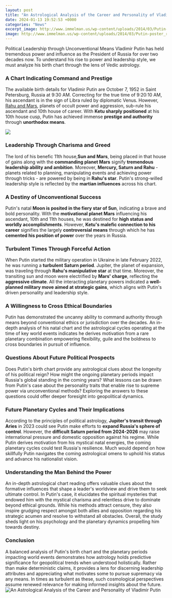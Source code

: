 ```yaml
---
layout: post
title: "An Astrological Analysis of the Career and Personality of Vladimir Putin"
date: 2024-01-13 19:52:53 +0000
categories: "News"
excerpt_image: http://www.immelman.us/wp-content/uploads/2014/03/Putin-poster_revised.jpg
image: http://www.immelman.us/wp-content/uploads/2014/03/Putin-poster_revised.jpg
---
```


Political Leadership through Unconventional Means
Vladimir Putin has held tremendous power and influence as the President of Russia for over two decades now. To understand his rise to power and leadership style, we must analyze his birth chart through the lens of Vedic astrology. 
### A Chart Indicating Command and Prestige
The available birth details for Vladimir Putin are October 7, 1952 in Saint Petersburg, Russia at 9:30 AM. Correcting for the true time of 9:20:10 AM, his ascendant is in the sign of Libra ruled by diplomatic Venus. However, [Rahu and Mars](https://store.fi.io.vn/play-well-with-others-otter-lover-animal-marine-biologist-1), planets of occult power and aggression, sub-rule his ascendant and 10th house of career. With **Ketu sharply positioned** at his 10th house cusp, Putin has achieved immense **prestige and authority** through **unorthodox means**.  

![](https://i.ytimg.com/vi/npPg-IAPzJA/maxresdefault.jpg)
### Leadership Through Charisma and Greed
The lord of his benefic 11th house,**Sun and Mars**, being placed in that house of gains along with the **commanding planet Mars** signify **tremendous leadership ability and ambition**. Moreover, **Mercury, Saturn and Rahu** - planets related to planning, manipulating events and achieving power through tricks - are powered by being in **Rahu's star**. Putin's strong-willed leadership style is reflected by the **martian influences** across his chart.
### A Destiny of Unconventional Success
Putin's natal **Moon is posited in the fiery star of Sun**, indicating a brave and bold personality. With the **motivational planet Mars** influencing his ascendant, 10th and 11th houses, he was destined for **high status and worldly accomplishments**. However, **Ketu's malefic connection to his career** signifies the largely **controversial means** through which he has **cemented his position of power** over the years in Russia.  
### Turbulent Times Through Forceful Action 
When Putin started the military operation in Ukraine in late February 2022, he was running a **turbulent Saturn period**. Jupiter, the planet of expansion, was traveling through **Rahu's manipulative star** at that time. Moreover, the transiting sun and moon were electrified by **Mars' charge**, reflecting the **aggressive climate**. All the interacting planetary powers indicated a **well-planned military move aimed at strategic gains**, which aligns with Putin's driven personality and leadership style.
### A Willingness to Cross Ethical Boundaries
Putin has demonstrated the uncanny ability to command authority through means beyond conventional ethics or jurisdiction over the decades. An in-depth analysis of his natal chart and the astrological cycles operating at the time of key world events indicates he derives motivation from a rare planetary combination empowering flexibility, guile and the boldness to cross boundaries in pursuit of influence.   
### Questions About Future Political Prospects
Does Putin's birth chart provide any astrological clues about the longevity of his political reign? How might the ongoing planetary periods impact Russia's global standing in the coming years? What lessons can be drawn from Putin's case about the personality traits that enable rise to supreme power via unconventional methods? Exploring the answers to these questions could offer deeper foresight into geopolitical dynamics.
### Future Planetary Cycles and Their Implications 
According to the principles of political astrology, **Jupiter's transit through Aries** in 2023 could see Putin make efforts to **expand Russia's sphere of control**. However, the **difficult Saturn period from 2024-2026** may raise international pressure and domestic opposition against his regime. While Putin derives motivation from his mystical natal energies, the coming planetary cycles could test Russia's resilience. Much would depend on how skillfully Putin navigates the coming astrological omens to uphold his status and advance his nationalist vision.  
### Understanding the Man Behind the Power
An in-depth astrological chart reading offers valuable clues about the formative influences that shape a leader's worldview and drive them to seek ultimate control. In Putin's case, it elucidates the spiritual mysteries that endowed him with the mystical charisma and relentless drive to dominate beyond ethical grounds. While his methods attract censure, they also inspire grudging respect amongst both allies and opposition regarding his strategic acumen and resolve to withstand all obstacles. Overall, the study sheds light on his psychology and the planetary dynamics propelling him towards destiny.
### Conclusion
A balanced analysis of Putin's birth chart and the planetary periods impacting world events demonstrates how astrology holds predictive significance for geopolitical trends when understood holistically. Rather than make deterministic claims, it provides a lens for discerning leadership attributes and appreciating what motivates some to pursue supremacy via any means. In times as turbulent as these, such cosmological perspectives assume renewed relevance for making informed insights about the future.
![An Astrological Analysis of the Career and Personality of Vladimir Putin](http://www.immelman.us/wp-content/uploads/2014/03/Putin-poster_revised.jpg)